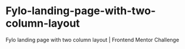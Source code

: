 # Fylo-landing-page-with-two-column-layout
Fylo landing page with two column layout | Frontend Mentor Challenge
